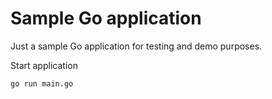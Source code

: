 # Sample Go application

Just a sample Go application for testing and demo purposes.

Start application

```
go run main.go
```
